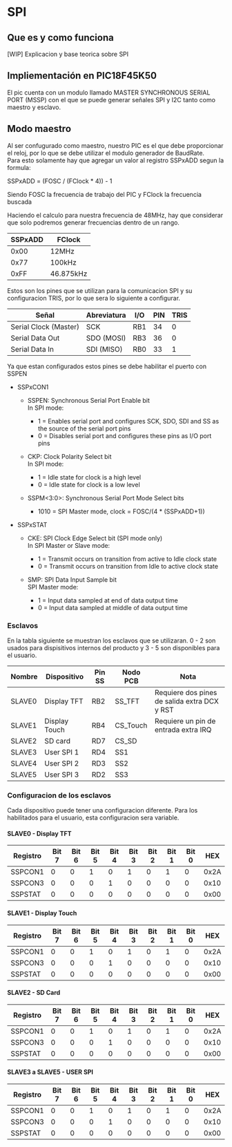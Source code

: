 # SPI  

## Que es y como funciona  

[WIP] Explicacion y base teorica sobre SPI

## Impliementación en PIC18F45K50  

El pic cuenta con un modulo llamado MASTER SYNCHRONOUS
SERIAL PORT (MSSP) con el que se puede generar señales SPI y I2C tanto como maestro y esclavo.  

## Modo maestro

Al ser confugurado como maestro, nuestro PIC es el que debe proporcionar el reloj, por lo que se debe utilizar el modulo generador de BaudRate.  
Para esto solamente hay que agregar un valor al registro SSPxADD segun la formula:  

SSPxADD = (FOSC / (FClock * 4)) - 1

Siendo FOSC la frecuencia de trabajo del PIC y FClock la frecuencia buscada

Haciendo el calculo para nuestra frecuencia de 48MHz, hay que considerar que solo podremos generar frecuencias dentro de un rango.  

| SSPxADD | FClock |
| -- | -- |
| 0x00 | 12MHz |
| 0x77 | 100kHz |
| 0xFF | 46.875kHz |

Estos son los pines que se utilizan para la comunicacion SPI y su configuracion TRIS, por lo que sera lo siguiente a configurar.

| Señal | Abreviatura | I/O | PIN | TRIS |
| -- | -- | -- | -- | -- |
| Serial Clock (Master) | SCK | RB1 | 34 | 0 |
| Serial Data Out | SDO (MOSI) | RB3 | 36 | 0 |
| Serial Data In | SDI (MISO) | RB0 | 33 | 1 |

Ya que estan configurados estos pines se debe habilitar el puerto con SSPEN

- SSPxCON1  

  - SSPEN: Synchronous Serial Port Enable bit  
In SPI mode:  
    - 1 = Enables serial port and configures SCK, SDO, SDI and SS as the source of the serial port pins  
    - 0 = Disables serial port and configures these pins as I/O port pins

  - CKP: Clock Polarity Select bit  
    In SPI mode:
    - 1 = Idle state for clock is a high level
    - 0 = Idle state for clock is a low level
  - SSPM<3:0>: Synchronous Serial Port Mode Select bits  
    - 1010 = SPI Master mode, clock = FOSC/(4 * (SSPxADD+1))

- SSPxSTAT
  - CKE: SPI Clock Edge Select bit (SPI mode only)  
    In SPI Master or Slave mode:
    - 1 = Transmit occurs on transition from active to Idle clock state
    - 0 = Transmit occurs on transition from Idle to active clock state

  - SMP: SPI Data Input Sample bit  
    SPI Master mode:  
    - 1 = Input data sampled at end of data output time
    - 0 = Input data sampled at middle of data output time

### Esclavos

En la tabla siguiente se muestran los esclavos que se utilizaran. 0 - 2 son usados para dispisitivos internos del producto y 3 - 5 son disponibles para el usuario.

| Nombre | Dispositivo | Pin SS | Nodo PCB | Nota |
| -- | -- | -- | -- | -- |
| SLAVE0 | Display TFT | RB2 | SS_TFT | Requiere dos pines de salida extra DCX y RST |
| SLAVE1 | Display Touch | RB4 | CS_Touch | Requiere un pin de entrada extra IRQ |
| SLAVE2 | SD card | RD7 | CS_SD |  |
| SLAVE3 | User SPI 1 | RD4 | SS1 |  |
| SLAVE4 | User SPI 2 | RD3 | SS2 |  |
| SLAVE5 | User SPI 3 | RD2 | SS3 |  |

### Configuracion de los esclavos

Cada dispositivo puede tener una configuracion diferente. Para los habilitados para el usuario, esta configuracion sera variable.

#### SLAVE0 - Display TFT

| Registro | Bit 7 | Bit 6 | Bit 5 | Bit 4 | Bit 3 | Bit 2 | Bit 1 | Bit 0 | HEX |
| -- | -- | -- | -- | -- | -- | -- | -- | -- | -- |
| SSPCON1 | 0 | 0 | 1 | 0 | 1 | 0 | 1 | 0 | 0x2A |
| SSPCON3 | 0 | 0 | 0 | 1 | 0 | 0 | 0 | 0 | 0x10 |
| SSPSTAT | 0 | 0 | 0 | 0 | 0 | 0 | 0 | 0 | 0x00 |

#### SLAVE1 - Display Touch

| Registro | Bit 7 | Bit 6 | Bit 5 | Bit 4 | Bit 3 | Bit 2 | Bit 1 | Bit 0 | HEX |
| -- | -- | -- | -- | -- | -- | -- | -- | -- | -- |
| SSPCON1 | 0 | 0 | 1 | 0 | 1 | 0 | 1 | 0 | 0x2A |
| SSPCON3 | 0 | 0 | 0 | 1 | 0 | 0 | 0 | 0 | 0x10 |
| SSPSTAT | 0 | 0 | 0 | 0 | 0 | 0 | 0 | 0 | 0x00 |

#### SLAVE2 - SD Card

| Registro | Bit 7 | Bit 6 | Bit 5 | Bit 4 | Bit 3 | Bit 2 | Bit 1 | Bit 0 | HEX |
| -- | -- | -- | -- | -- | -- | -- | -- | -- | -- |
| SSPCON1 | 0 | 0 | 1 | 0 | 1 | 0 | 1 | 0 | 0x2A |
| SSPCON3 | 0 | 0 | 0 | 1 | 0 | 0 | 0 | 0 | 0x10 |
| SSPSTAT | 0 | 0 | 0 | 0 | 0 | 0 | 0 | 0 | 0x00 |

#### SLAVE3 a SLAVE5 - USER SPI

| Registro | Bit 7 | Bit 6 | Bit 5 | Bit 4 | Bit 3 | Bit 2 | Bit 1 | Bit 0 | HEX |
| -- | -- | -- | -- | -- | -- | -- | -- | -- | -- |
| SSPCON1 | 0 | 0 | 1 | 0 | 1 | 0 | 1 | 0 | 0x2A |
| SSPCON3 | 0 | 0 | 0 | 1 | 0 | 0 | 0 | 0 | 0x10 |
| SSPSTAT | 0 | 0 | 0 | 0 | 0 | 0 | 0 | 0 | 0x00 |
